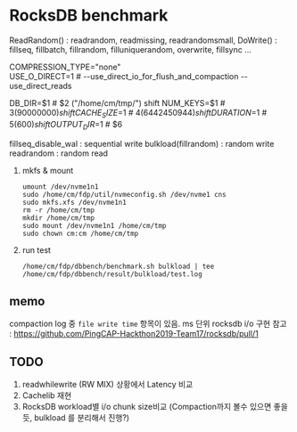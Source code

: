 # RocksDB benchmark
ReadRandom() : readrandom, readmissing, readrandomsmall, 
DoWrite() : fillseq, fillbatch, fillrandom, filluniquerandom, overwrite, fillsync ...

COMPRESSION_TYPE="none"          
USE_O_DIRECT=1  # --use_direct_io_for_flush_and_compaction --use_direct_reads           
                                 
DB_DIR=$1 # $2 ("/home/cm/tmp/") 
shift                            
NUM_KEYS=$1 # $3 (90000000)      
shift                            
CACHE_SIZE=$1 # $4 (6442450944)  
shift                            
DURATION=$1 # $5 (600)           
shift         
OUTPUT_DIR=$1 # $6                   


 fillseq_disable_wal : sequential write
 bulkload(fillrandom) : random write
 readrandom : random read


1. mkfs & mount
    ```shell
    umount /dev/nvme1n1
    sudo /home/cm/fdp/util/nvmeconfig.sh /dev/nvme1 cns
    sudo mkfs.xfs /dev/nvme1n1
    rm -r /home/cm/tmp
    mkdir /home/cm/tmp
    sudo mount /dev/nvme1n1 /home/cm/tmp
    sudo chown cm:cm /home/cm/tmp
    ```
2. run test
    ```shell
    /home/cm/fdp/dbbench/benchmark.sh bulkload | tee /home/cm/fdp/dbbench/result/bulkload/test.log
    ````


## memo
compaction log 중 `file write time` 항목이 있음. ms 단위
rocksdb i/o 구현 참고 : https://github.com/PingCAP-Hackthon2019-Team17/rocksdb/pull/1

## TODO
1. readwhilewrite (RW MIX) 상황에서 Latency 비교
2. Cachelib 재현
3. RocksDB workload별 i/o chunk size비교 (Compaction까지 볼수 있으면 좋을 듯, bulkload 를 분리해서 진행?)